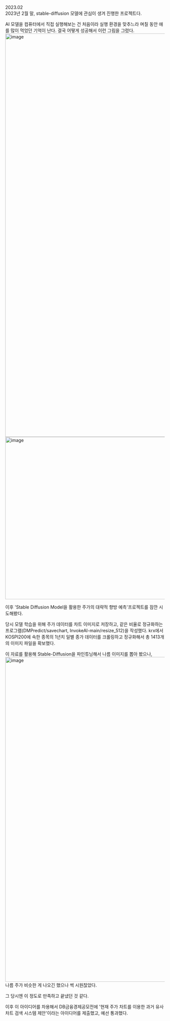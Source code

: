 2023.02  
2023년 2월 말, stable-diffusion 모델에 관심이 생겨 진행한 프로젝트다.  

AI 모델을 컴퓨터에서 직접 실행해보는 건 처음이라 실행 환경을 맞추느라 며칠 동안 애를 많이 먹었던 기억이 난다.
결국 어떻게 성공해서 이런 그림을 그렸다.
<img width="2560" height="1272" alt="image" src="https://github.com/user-attachments/assets/ad5b6799-2266-494a-b392-1300336097ea" />
<img width="512" height="512" alt="image" src="https://github.com/user-attachments/assets/8153c8e6-a919-470a-bcee-253a5a861bcc" />

이후 'Stable Diffusion Model을 활용한 주가의 대략적 향방 예측'프로젝트를 잠깐 시도해봤다.

당시 모델 학습을 위해 주가 데이터를 차트 이미지로 저장하고, 같은 비율로 정규화하는 프로그램(DMPredict/savechart, InvokeAI-main/resize_512)을 작성했다.
krx에서 KOSPI200에 속한 종목의 1년치 일별 종가 데이터를 크롤링하고 정규화해서 총 1413개의 이미지 파일을 확보했다.

이 자료를 활용해 Stable-Diffusion을 파인튜닝해서 나름 이미지를 뽑아 봤으나,
<img width="1024" height="1024" alt="image" src="https://github.com/user-attachments/assets/cd0f2cea-6e93-488f-9ce1-f1a65846bf33" />
나름 주가 비슷한 게 나오긴 했으나 썩 시원찮았다.

그 당시엔 이 정도로 만족하고 끝냈던 것 같다.

이후 이 아이디어를 차용해서 DB금융경제공모전에 '현재 주가 차트를 이용한 과거 유사 차트 검색 시스템 제안'이라는 아이디어를 제출했고, 예선 통과했다.
